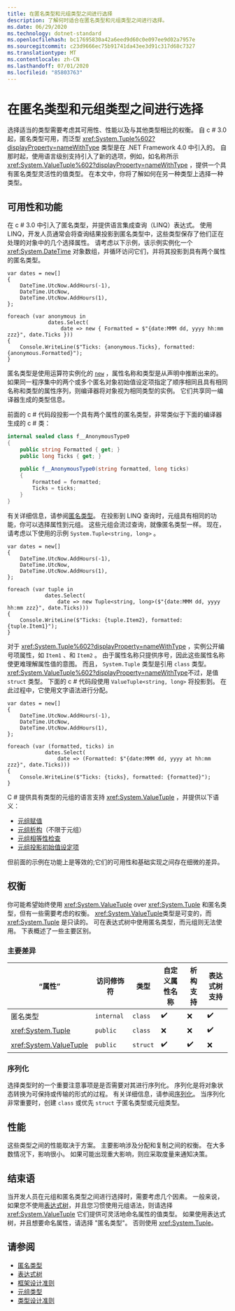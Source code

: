 ```yaml
---
title: 在匿名类型和元组类型之间进行选择
description: 了解何时适合在匿名类型和元组类型之间进行选择。
ms.date: 06/29/2020
ms.technology: dotnet-standard
ms.openlocfilehash: bc17695830a42a6eed9d60c0e097ee9d02a7957e
ms.sourcegitcommit: c23d9666ec75b91741da43ee3d91c317d68c7327
ms.translationtype: MT
ms.contentlocale: zh-CN
ms.lasthandoff: 07/01/2020
ms.locfileid: "85803763"
---
```

# <a name="choosing-between-anonymous-and-tuple-types"></a>在匿名类型和元组类型之间进行选择

选择适当的类型需要考虑其可用性、性能以及与其他类型相比的权衡。 自 c # 3.0 起，匿名类型可用，而泛型 <xref:System.Tuple%602?displayProperty=nameWithType> 类型是在 .NET Framework 4.0 中引入的。 自那时起，使用语言级别支持引入了新的选项，例如，如名称所示 <xref:System.ValueTuple%602?displayProperty=nameWithType> ，提供一个具有匿名类型灵活性的值类型。 在本文中，你将了解如何在另一种类型上选择一种类型。

## <a name="usability-and-functionality"></a>可用性和功能

在 c # 3.0 中引入了匿名类型，并提供语言集成查询（LINQ）表达式。 使用 LINQ，开发人员通常会将查询结果投影到匿名类型中，这些类型保存了他们正在处理的对象中的几个选择属性。 请考虑以下示例，该示例实例化一个 <xref:System.DateTime> 对象数组，并循环访问它们，并将其投影到具有两个属性的匿名类型。

```csharp-interactive
var dates = new[]
{
    DateTime.UtcNow.AddHours(-1),
    DateTime.UtcNow,
    DateTime.UtcNow.AddHours(1),
};

foreach (var anonymous in
             dates.Select(
                 date => new { Formatted = $"{date:MMM dd, yyyy hh:mm zzz}", date.Ticks }))
{
    Console.WriteLine($"Ticks: {anonymous.Ticks}, formatted: {anonymous.Formatted}");
}
```

匿名类型是使用运算符实例化的 [`new`](../../csharp/language-reference/operators/new-operator.md) ，属性名称和类型是从声明中推断出来的。 如果同一程序集中的两个或多个匿名对象初始值设定项指定了顺序相同且具有相同名称和类型的属性序列，则编译器将对象视为相同类型的实例。 它们共享同一编译器生成的类型信息。

前面的 c # 代码段投影一个具有两个属性的匿名类型，非常类似于下面的编译器生成的 c # 类：

```csharp
internal sealed class f__AnonymousType0
{
    public string Formatted { get; }
    public long Ticks { get; }

    public f__AnonymousType0(string formatted, long ticks)
    {
        Formatted = formatted;
        Ticks = ticks;
    }
}
```

有关详细信息，请参阅[匿名类型](../../csharp/programming-guide/classes-and-structs/anonymous-types.md)。 在投影到 LINQ 查询时，元组具有相同的功能，你可以选择属性到元组。 这些元组会流过查询，就像匿名类型一样。 现在，请考虑以下使用的示例 `System.Tuple<string, long>` 。

```csharp-interactive
var dates = new[]
{
    DateTime.UtcNow.AddHours(-1),
    DateTime.UtcNow,
    DateTime.UtcNow.AddHours(1),
};

foreach (var tuple in
            dates.Select(
                date => new Tuple<string, long>($"{date:MMM dd, yyyy hh:mm zzz}", date.Ticks)))
{
    Console.WriteLine($"Ticks: {tuple.Item2}, formatted: {tuple.Item1}");
}
```

对于 <xref:System.Tuple%602?displayProperty=nameWithType> ，实例公开编号项属性，如 `Item1` 、和 `Item2` 。 由于属性名称只提供序号，因此这些属性名称使更难理解属性值的意图。 而且， `System.Tuple` 类型是引用 `class` 类型。 <xref:System.ValueTuple%602?displayProperty=nameWithType>不过，是值 `struct` 类型。 下面的 c # 代码段使用 `ValueTuple<string, long>` 将投影到。 在此过程中，它使用文字语法进行分配。

```csharp-interactive
var dates = new[]
{
    DateTime.UtcNow.AddHours(-1),
    DateTime.UtcNow,
    DateTime.UtcNow.AddHours(1),
};

foreach (var (formatted, ticks) in
            dates.Select(
                date => (Formatted: $"{date:MMM dd, yyyy at hh:mm zzz}", date.Ticks)))
{
    Console.WriteLine($"Ticks: {ticks}, formatted: {formatted}");
}
```

C # 提供具有类型的元组的语言支持 <xref:System.ValueTuple> ，并提供以下语义：

- [元组赋值](../../csharp/tuples.md#assignment-and-tuples)
- [元组析构](../../csharp/deconstruct.md)（不限于元组）
- [元组相等性检查](../../csharp/tuples.md#equality-and-tuples)
- [元组投影初始值设定项](../../csharp/tuples.md#tuple-projection-initializers)

但前面的示例在功能上是等效的;它们的可用性和基础实现之间存在细微的差异。

## <a name="tradeoffs"></a>权衡

你可能希望始终使用 <xref:System.ValueTuple> over <xref:System.Tuple> 和匿名类型，但有一些需要考虑的权衡。 <xref:System.ValueTuple>类型是可变的，而 <xref:System.Tuple> 是只读的。 可在表达式树中使用匿名类型，而元组则无法使用。 下表概述了一些主要区别。

### <a name="key-differences"></a>主要差异

| “属性”                     | 访问修饰符 | 类型     | 自定义属性名称 | 析构支持 | 表达式树支持 |
|--------------------------|-----------------|----------|----------------------|------------------------|-------------------------|
| 匿名类型          | `internal`      | `class`  | ✔️                   | ❌                     | ✔️                     |
| <xref:System.Tuple>      | `public`        | `class`  | ❌                   | ❌                     | ✔️                     |
| <xref:System.ValueTuple> | `public`        | `struct` | ✔️                   | ✔️                     | ❌                     |

### <a name="serialization"></a>序列化

选择类型时的一个重要注意事项是是否需要对其进行序列化。 序列化是将对象状态转换为可保持或传输的形式的过程。 有关详细信息，请参阅[序列化](../../csharp/programming-guide/concepts/serialization/index.md)。 当序列化非常重要时，创建 `class` 或优先 `struct` 于匿名类型或元组类型。

## <a name="performance"></a>性能

这些类型之间的性能取决于方案。 主要影响涉及分配和复制之间的权衡。 在大多数情况下，影响很小。 如果可能出现重大影响，则应采取度量来通知决策。

## <a name="conclusion"></a>结束语

当开发人员在元组和匿名类型之间进行选择时，需要考虑几个因素。 一般来说，如果您不使用[表达式树](../../csharp/expression-trees.md)，并且您习惯使用元组语法，则请选择 <xref:System.ValueTuple> 它们提供可灵活地命名属性的值类型。 如果使用表达式树，并且想要命名属性，请选择 "匿名类型"。 否则使用 <xref:System.Tuple>。

## <a name="see-also"></a>请参阅

- [匿名类型](../../csharp/programming-guide/classes-and-structs/anonymous-types.md)
- [表达式树](../../csharp/expression-trees.md)
- [框架设计准则](index.md)
- [元组类型](../../csharp/tuples.md)
- [类型设计准则](type.md)
